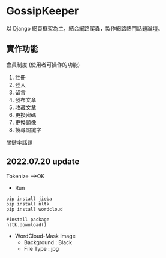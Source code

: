 # GossipKeeper
以 Django 網頁框架為主，結合網路爬蟲，製作網路熱門話題論壇。

## 實作功能

會員制度 (使用者可操作的功能)
  1) 註冊
  2) 登入
  3) 留言
  4) 發布文章
  5) 收藏文章
  6) 更換密碼
  7) 更換頭像
  8) 搜尋關鍵字

關鍵字話題


## 2022.07.20 update
Tokenize -->OK
- Run
```
pip install jieba
pip install nltk
pip install wordcloud

#install package
nltk.download()
```
- WordCloud-Mask Image
  - Background : Black
  - File Type : jpg
